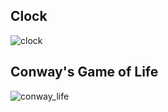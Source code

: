 ## Clock
![clock](https://user-images.githubusercontent.com/1688456/211274621-58fa9c52-bcd4-49fb-978e-689debb11434.gif)

## Conway's Game of Life
![conway_life](https://user-images.githubusercontent.com/1688456/211148795-190ce73d-3c8d-432f-8eb9-8c108e2b3eea.gif)
